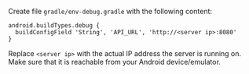 Create file `gradle/env-debug.gradle` with the following content:

```
android.buildTypes.debug {
  buildConfigField 'String', 'API_URL', 'http://<server ip>:8080'
}
```

Replace `<server ip>` with the actual IP address the server is running on. Make sure that it is reachable from your Android device/emulator.
